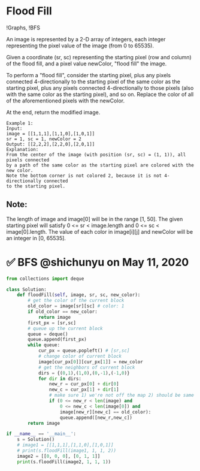 # Flood Fill
!Graphs, !BFS

An image is represented by a 2-D array of integers, each integer representing the pixel value of the image (from 0 to 65535).

Given a coordinate (sr, sc) representing the starting pixel (row and column) of the flood fill, and a pixel value newColor, "flood fill" the image.

To perform a "flood fill", consider the starting pixel, plus any pixels connected 4-directionally to the starting pixel of the same color as the starting pixel, plus any pixels connected 4-directionally to those pixels (also with the same color as the starting pixel), and so on. Replace the color of all of the aforementioned pixels with the newColor.

At the end, return the modified image.

```
Example 1:
Input: 
image = [[1,1,1],[1,1,0],[1,0,1]]
sr = 1, sc = 1, newColor = 2
Output: [[2,2,2],[2,2,0],[2,0,1]]
Explanation: 
From the center of the image (with position (sr, sc) = (1, 1)), all pixels connected 
by a path of the same color as the starting pixel are colored with the new color.
Note the bottom corner is not colored 2, because it is not 4-directionally connected
to the starting pixel.

```

## Note:

The length of image and image[0] will be in the range [1, 50].
The given starting pixel will satisfy 0 <= sr < image.length and 0 <= sc < image[0].length.
The value of each color in image[i][j] and newColor will be an integer in [0, 65535].

# ✅ BFS @shichunyu on May 11, 2020

```python
from collections import deque

class Solution:
    def floodFill(self, image, sr, sc, new_color):
        # get the color of the current block
        old_color = image[sr][sc] # color: 1
        if old_color == new_color:
            return image
        first_px = [sr,sc]
        # queue up the current block
        queue = deque()
        queue.append(first_px)
        while queue:
            cur_px = queue.popleft() # [sr,sc]
            # change color of current block
            image[cur_px[0]][cur_px[1]] = new_color
            # get the neighbors of current block
            dirs = {(0,1),(1,0),(0,-1),(-1,0)}
            for dir in dirs:
                new_r = cur_px[0] + dir[0]
                new_c = cur_px[1] + dir[1]
                # make sure 1) we're not off the map 2) should be same as old_color
                if (0 <= new_r < len(image) and 
                    0 <= new_c < len(image[0]) and 
                    image[new_r][new_c] == old_color):
                    queue.append([new_r,new_c])
        return image

if __name__ == '__main__':
    s = Solution()
    # image1 = [[1,1,1],[1,1,0],[1,0,1]]
    # print(s.floodFill(image1, 1, 1, 2))
    image2 = [[0, 0, 0], [0, 1, 1]]
    print(s.floodFill(image2, 1, 1, 1))
```